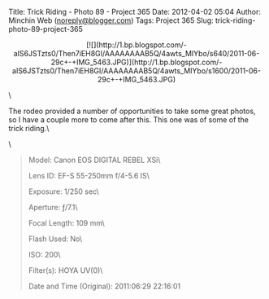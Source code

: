 Title: Trick Riding - Photo 89 - Project 365
Date: 2012-04-02 05:04
Author: Minchin Web (noreply@blogger.com)
Tags: Project 365
Slug: trick-riding-photo-89-project-365

<div class="separator" style="clear: both; text-align: center;">

</p>
<p>
[![](http://1.bp.blogspot.com/-aIS6JSTzts0/Then7iEH8GI/AAAAAAAAB5Q/4awts_MIYbo/s640/2011-06-29c+-+IMG_5463.JPG)](http://1.bp.blogspot.com/-aIS6JSTzts0/Then7iEH8GI/AAAAAAAAB5Q/4awts_MIYbo/s1600/2011-06-29c+-+IMG_5463.JPG)

</div>

</p>
\

The rodeo provided a number of opportunities to take some great photos,
so I have a couple more to come after this. This one was of some of the
trick riding.\

\

> </p>
> <span style="color: #666666;">Model: </span>Canon EOS DIGITAL REBEL
> XSi\
>
> <span style="color: #666666;">Lens ID: </span>EF-S 55-250mm f/4-5.6
> IS\
>
> <span style="color: #666666;">Exposure: </span>1/250 sec\
>
> <span style="color: #666666;">Aperture: </span>ƒ/7.1\
>
> <span style="color: #666666;">Focal Length: </span>109 mm\
>
> <span style="color: #666666;">Flash Used: </span>No\
>
> <span style="color: #666666;">ISO: </span>200\
>
> <span style="color: #666666;">Filter(s): </span>HOYA UV(0)\
>
> <p>
> <span style="color: #666666;">Date and Time
> (Original): </span>2011:06:29 22:16:01

</p>

